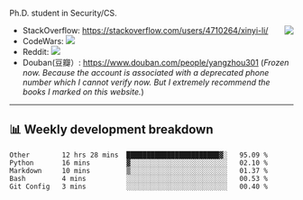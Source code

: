 Ph.D. student in Security/CS.

<img align="right" src="https://github-readme-stats.vercel.app/api?username=li-xin-yi&count_private=true&show_icons=true&hide_title=true&theme=tokyonight" />

- StackOverflow: https://stackoverflow.com/users/4710264/xinyi-li/
- CodeWars: [![](https://www.codewars.com/users/xy-li/badges/micro)](https://www.codewars.com/users/xy-li/)
- Reddit: [![](https://img.shields.io/reddit/user-karma/combined/xy-li?style=social)](https://www.reddit.com/user/xy-li/)
- Douban(豆瓣）: https://www.douban.com/people/yangzhou301  (*Frozen now. Because the account is associated with a deprecated phone number which I cannot verify now. But I extremely recommend the books I marked on this website.*)

---

## 📊 Weekly development breakdown

<!--START_SECTION:waka-->
```text
Other        12 hrs 28 mins  ███████████████████████▓░   95.09 % 
Python       16 mins         ▓░░░░░░░░░░░░░░░░░░░░░░░░   02.10 % 
Markdown     10 mins         ▒░░░░░░░░░░░░░░░░░░░░░░░░   01.37 % 
Bash         4 mins          ░░░░░░░░░░░░░░░░░░░░░░░░░   00.53 % 
Git Config   3 mins          ░░░░░░░░░░░░░░░░░░░░░░░░░   00.40 % 
```
<!--END_SECTION:waka-->
